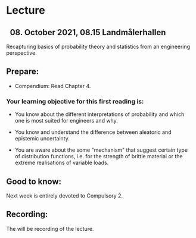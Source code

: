 Lecture 
===============

 
08. October 2021, 08.15 Landmålerhallen
-----------------------------------------------------

Recapturing basics of probability theory and statistics from an engineering perspective. 

Prepare:
--------

-   Compendium: Read Chapter 4.

### Your learning objective for this first reading is:

-   You know about the different interpretations of probability and which one is most suited for engineers and why.

-   You know and understand the difference between aleatoric and epistemic uncertainty.

-   You are aware about the some "mechanism" that suggest certain type of distribution functions, i.e. for the strength of brittle material or the extreme realisations of variable loads.


Good to know:
-------------
Next week is entirely devoted to Compulsory 2.

Recording:
----------

The will be recording of the lecture.
